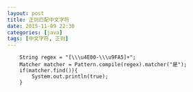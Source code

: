 ```yaml
---
layout: post
title: 正则匹配中文字符
date: 2015-11-09 22:30
categories: [java]
tags: [中文字符, 正则]
---
```

	    String regex = "[\\\u4E00-\\\u9FA5]+";
	    Matcher matcher = Pattern.compile(regex).matcher("是");
	    if(matcher.find()){
	        System.out.println(true);
	    }
